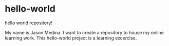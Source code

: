 # hello-world
hello world repository!

My name is Jason Medina. I want to create a repository to house my online learning work.  This hello-world project is a learning excercise.
